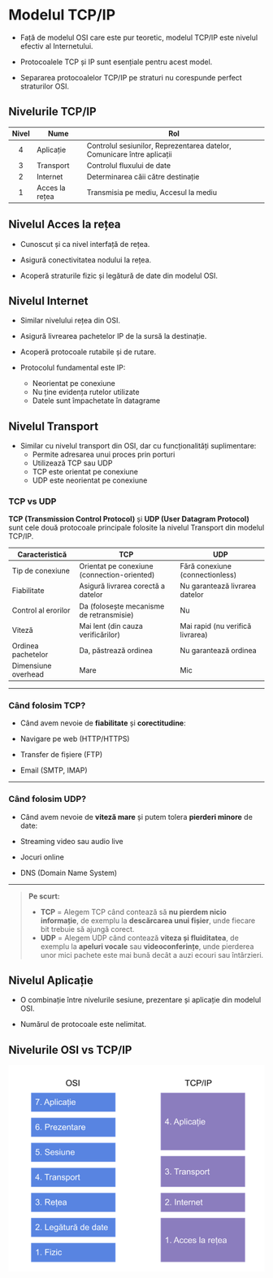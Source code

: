 # Modelul TCP/IP

- Față de modelul OSI care este pur teoretic, modelul TCP/IP este nivelul efectiv al Internetului.

- Protocoalele TCP și IP sunt esențiale pentru acest model.

- Separarea protocoalelor TCP/IP pe straturi nu corespunde perfect straturilor OSI.

## Nivelurile TCP/IP

| Nivel | Nume              | Rol                                      |
|:-----:|-------------------|-----------------------------------------|
| 4     | Aplicație          | Controlul sesiunilor, Reprezentarea datelor, Comunicare între aplicații |
| 3     | Transport          | Controlul fluxului de date              |
| 2     | Internet           | Determinarea căii către destinație      |
| 1     | Acces la rețea     | Transmisia pe mediu, Accesul la mediu   |

## Nivelul Acces la rețea

- Cunoscut și ca nivel interfață de rețea.

- Asigură conectivitatea nodului la rețea.

- Acoperă straturile fizic și legătură de date din modelul OSI.

## Nivelul Internet

- Similar nivelului rețea din OSI.

- Asigură livrearea pachetelor IP de la sursă la destinație.

- Acoperă protocoale rutabile și de rutare.

- Protocolul fundamental este IP:
  - Neorientat pe conexiune
  - Nu ține evidența rutelor utilizate
  - Datele sunt împachetate în datagrame

## Nivelul Transport

- Similar cu nivelul transport din OSI, dar cu funcționalități suplimentare:
  - Permite adresarea unui proces prin porturi
  - Utilizează TCP sau UDP
  - TCP este orientat pe conexiune
  - UDP este neorientat pe conexiune

### TCP vs UDP

**TCP (Transmission Control Protocol)** și **UDP (User Datagram Protocol)** sunt cele două protocoale principale folosite la nivelul Transport din modelul TCP/IP.

| Caracteristică        | TCP                                   | UDP                                 |
|------------------------|--------------------------------------|-------------------------------------|
| Tip de conexiune        | Orientat pe conexiune (connection-oriented) | Fără conexiune (connectionless)     |
| Fiabilitate             | Asigură livrarea corectă a datelor   | Nu garantează livrarea datelor       |
| Control al erorilor     | Da (folosește mecanisme de retransmisie) | Nu                                 |
| Viteză                  | Mai lent (din cauza verificărilor)  | Mai rapid (nu verifică livrarea)     |
| Ordinea pachetelor      | Da, păstrează ordinea               | Nu garantează ordinea               |
| Dimensiune overhead     | Mare                                | Mic                                |

---

### Când folosim TCP?

- Când avem nevoie de **fiabilitate** și **corectitudine**:  

- Navigare pe web (HTTP/HTTPS)  
- Transfer de fișiere (FTP)  
- Email (SMTP, IMAP)

---

### Când folosim UDP?

- Când avem nevoie de **viteză mare** și putem tolera **pierderi minore** de date:  

- Streaming video sau audio live  
- Jocuri online  
- DNS (Domain Name System)

---

> **Pe scurt:**  
>
> - **TCP** = Alegem TCP când contează să **nu pierdem nicio informație**, de exemplu la **descărcarea unui fișier**, unde fiecare bit trebuie să ajungă corect.  
> - **UDP** = Alegem UDP când contează **viteza și fluiditatea**, de exemplu la **apeluri vocale** sau **videoconferințe**, unde pierderea unor mici pachete este mai bună decât a auzi ecouri sau întârzieri.

## Nivelul Aplicație

- O combinație între nivelurile sesiune, prezentare și aplicație din modelul OSI.

- Numărul de protocoale este nelimitat.

## Nivelurile OSI vs TCP/IP

![Nivelurile OSI vs TCP/IP](images/OSI-TCPIP.png)
